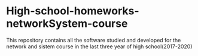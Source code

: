 # High-school-homeworks-networkSystem-course
This repository contains all the software studied and developed for the network and sistem course in the last three year of high school(2017-2020)
